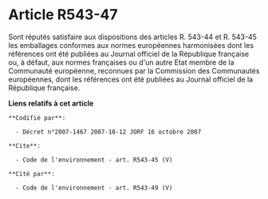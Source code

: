 # Article R543-47

Sont réputés satisfaire aux dispositions des articles R. 543-44 et R. 543-45 les emballages conformes aux normes européennes
harmonisées dont les références ont été publiées au Journal officiel de la République française ou, à défaut, aux normes
françaises ou d'un autre Etat membre de la Communauté européenne, reconnues par la Commission des Communautés européennes,
dont les références ont été publiées au Journal officiel de la République française.

**Liens relatifs à cet article**

	**Codifié par**:

	  - Décret n°2007-1467 2007-10-12 JORF 16 octobre 2007

	**Cite**:

	  - Code de l'environnement - art. R543-45 (V)

	**Cité par**:

	  - Code de l'environnement - art. R543-49 (V)
